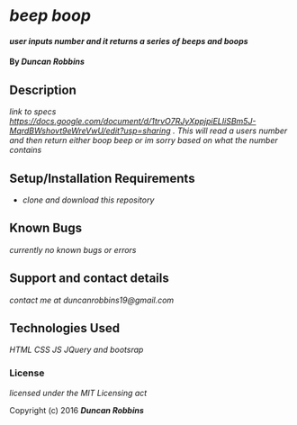 # _beep boop_

#### _user inputs number and it returns a series of beeps and boops_

#### By _**Duncan Robbins**_

## Description
  _link to specs https://docs.google.com/document/d/1trvO7RJyXppjpiELIiSBm5J-MqrdBWshovt9eWreVwU/edit?usp=sharing ._
_This will read a users number and then return either boop beep or im sorry based on what the number contains_

## Setup/Installation Requirements

* _clone and download this repository_

## Known Bugs

_currently no known bugs or errors_

## Support and contact details

_contact me at duncanrobbins19@gmail.com_

## Technologies Used

_HTML CSS JS JQuery and bootsrap_

### License

*licensed under the MIT Licensing act*

Copyright (c) 2016 **_Duncan Robbins_**
